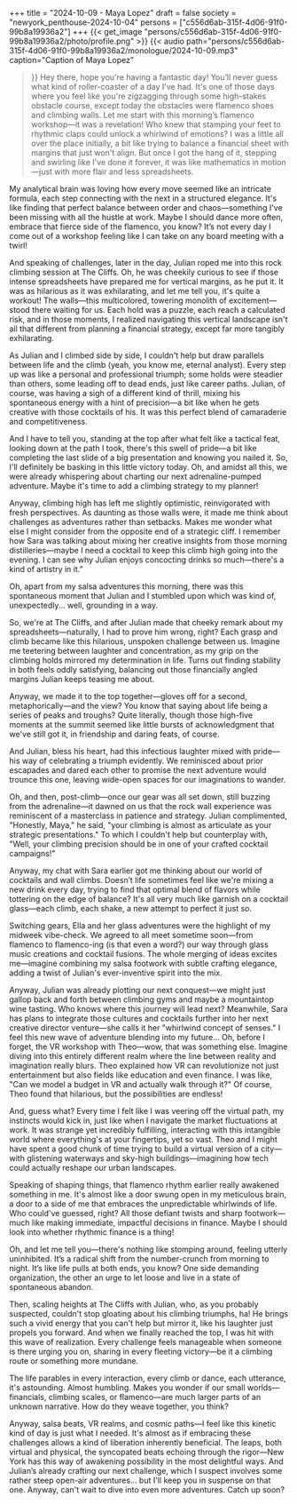 +++
title = "2024-10-09 - Maya Lopez"
draft = false
society = "newyork_penthouse-2024-10-04"
persons = ["c556d6ab-315f-4d06-91f0-99b8a19936a2"]
+++
{{< get_image "persons/c556d6ab-315f-4d06-91f0-99b8a19936a2/photo/profile.png" >}}
{{< audio
    path="persons/c556d6ab-315f-4d06-91f0-99b8a19936a2/monologue/2024-10-09.mp3" 
    caption="Caption of Maya Lopez"
>}}
Hey there, hope you're having a fantastic day!
You’ll never guess what kind of roller-coaster of a day I've had. It's one of those days where you feel like you're zigzagging through some high-stakes obstacle course, except today the obstacles were flamenco shoes and climbing walls. Let me start with this morning’s flamenco workshop—it was a revelation! Who knew that stamping your feet to rhythmic claps could unlock a whirlwind of emotions? I was a little all over the place initially, a bit like trying to balance a financial sheet with margins that just won't align. But once I got the hang of it, stepping and swirling like I've done it forever, it was like mathematics in motion—just with more flair and less spreadsheets.

My analytical brain was loving how every move seemed like an intricate formula, each step connecting with the next in a structured elegance. It's like finding that perfect balance between order and chaos—something I've been missing with all the hustle at work. Maybe I should dance more often, embrace that fierce side of the flamenco, you know? It’s not every day I come out of a workshop feeling like I can take on any board meeting with a twirl!

And speaking of challenges, later in the day, Julian roped me into this rock climbing session at The Cliffs. Oh, he was cheekily curious to see if those intense spreadsheets have prepared me for vertical margins, as he put it. It was as hilarious as it was exhilarating, and let me tell you, it's quite a workout! The walls—this multicolored, towering monolith of excitement—stood there waiting for us. Each hold was a puzzle, each reach a calculated risk, and in those moments, I realized navigating this vertical landscape isn't all that different from planning a financial strategy, except far more tangibly exhilarating.

As Julian and I climbed side by side, I couldn't help but draw parallels between life and the climb (yeah, you know me, eternal analyst). Every step up was like a personal and professional triumph; some holds were steadier than others, some leading off to dead ends, just like career paths. Julian, of course, was having a sigh of a different kind of thrill, mixing his spontaneous energy with a hint of precision—a bit like when he gets creative with those cocktails of his. It was this perfect blend of camaraderie and competitiveness. 

And I have to tell you, standing at the top after what felt like a tactical feat, looking down at the path I took, there's this swell of pride—a bit like completing the last slide of a big presentation and knowing you nailed it. So, I'll definitely be basking in this little victory today. Oh, and amidst all this, we were already whispering about charting our next adrenaline-pumped adventure. Maybe it's time to add a climbing strategy to my planner!

Anyway, climbing high has left me slightly optimistic, reinvigorated with fresh perspectives. As daunting as those walls were, it made me think about challenges as adventures rather than setbacks. Makes me wonder what else I might consider from the opposite end of a strategic cliff. I remember how Sara was talking about mixing her creative insights from those morning distilleries—maybe I need a cocktail to keep this climb high going into the evening. I can see why Julian enjoys concocting drinks so much—there's a kind of artistry in it.”

Oh, apart from my salsa adventures this morning, there was this spontaneous moment that Julian and I stumbled upon which was kind of, unexpectedly... well, grounding in a way. 

So, we're at The Cliffs, and after Julian made that cheeky remark about my spreadsheets—naturally, I had to prove him wrong, right? Each grasp and climb became like this hilarious, unspoken challenge between us. Imagine me teetering between laughter and concentration, as my grip on the climbing holds mirrored my determination in life. Turns out finding stability in both feels oddly satisfying, balancing out those financially angled margins Julian keeps teasing me about.

Anyway, we made it to the top together—gloves off for a second, metaphorically—and the view? You know that saying about life being a series of peaks and troughs? Quite literally, though those high-five moments at the summit seemed like little bursts of acknowledgment that we've still got it, in friendship and daring feats, of course.

And Julian, bless his heart, had this infectious laughter mixed with pride—his way of celebrating a triumph evidently. We reminisced about prior escapades and dared each other to promise the next adventure would trounce this one, leaving wide-open spaces for our imaginations to wander.

Oh, and then, post-climb—once our gear was all set down, still buzzing from the adrenaline—it dawned on us that the rock wall experience was reminiscent of a masterclass in patience and strategy. Julian complimented, "Honestly, Maya," he said, "your climbing is almost as articulate as your strategic presentations." To which I couldn't help but counterplay with, "Well, your climbing precision should be in one of your crafted cocktail campaigns!"

Anyway, my chat with Sara earlier got me thinking about our world of cocktails and wall climbs. Doesn’t life sometimes feel like we're mixing a new drink every day, trying to find that optimal blend of flavors while tottering on the edge of balance? It's all very much like garnish on a cocktail glass—each climb, each shake, a new attempt to perfect it just so.

Switching gears, Ella and her glass adventures were the highlight of my midweek vibe-check. We agreed to all meet sometime soon—from flamenco to flamenco-ing (is that even a word?) our way through glass music creations and cocktail fusions. The whole merging of ideas excites me—imagine combining my salsa footwork with subtle crafting elegance, adding a twist of Julian's ever-inventive spirit into the mix.

Anyway, Julian was already plotting our next conquest—we might just gallop back and forth between climbing gyms and maybe a mountaintop wine tasting. Who knows where this journey will lead next? Meanwhile, Sara has plans to integrate those cultures and cocktails further into her next creative director venture—she calls it her "whirlwind concept of senses." I feel this new wave of adventure blending into my future...
Oh, before I forget, the VR workshop with Theo—wow, that was something else. Imagine diving into this entirely different realm where the line between reality and imagination really blurs. Theo explained how VR can revolutionize not just entertainment but also fields like education and even finance. I was like, "Can we model a budget in VR and actually walk through it?" Of course, Theo found that hilarious, but the possibilities are endless!

And, guess what? Every time I felt like I was veering off the virtual path, my instincts would kick in, just like when I navigate the market fluctuations at work. It was strange yet incredibly fulfilling, interacting with this intangible world where everything's at your fingertips, yet so vast. Theo and I might have spent a good chunk of time trying to build a virtual version of a city—with glistening waterways and sky-high buildings—imagining how tech could actually reshape our urban landscapes.

Speaking of shaping things, that flamenco rhythm earlier really awakened something in me. It's almost like a door swung open in my meticulous brain, a door to a side of me that embraces the unpredictable whirlwinds of life. Who could've guessed, right? All those defiant twists and sharp footwork—much like making immediate, impactful decisions in finance. Maybe I should look into whether rhythmic finance is a thing! 

Oh, and let me tell you—there's nothing like stomping around, feeling utterly uninhibited. It’s a radical shift from the number-crunch from morning to night. It’s like life pulls at both ends, you know? One side demanding organization, the other an urge to let loose and live in a state of spontaneous abandon.

Then, scaling heights at The Cliffs with Julian, who, as you probably suspected, couldn't stop gloating about his climbing triumphs, ha! He brings such a vivid energy that you can't help but mirror it, like his laughter just propels you forward. And when we finally reached the top, I was hit with this wave of realization. Every challenge feels manageable when someone is there urging you on, sharing in every fleeting victory—be it a climbing route or something more mundane.

The life parables in every interaction, every climb or dance, each utterance, it's astounding. Almost humbling. Makes you wonder if our small worlds—financials, climbing scales, or flamenco—are much larger parts of an unknown narrative. How do they weave together, you think?

Anyway, salsa beats, VR realms, and cosmic paths—I feel like this kinetic kind of day is just what I needed. It's almost as if embracing these challenges allows a kind of liberation inherently beneficial. The leaps, both virtual and physical, the syncopated beats echoing through the rigor—New York has this way of awakening possibility in the most delightful ways. And Julian’s already crafting our next challenge, which I suspect involves some rather steep open-air adventures... but I'll keep you in suspense on that one.
Anyway, can't wait to dive into even more adventures. Catch up soon?
